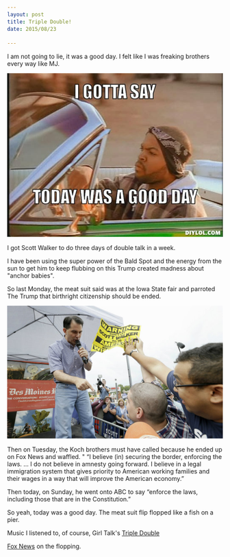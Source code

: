 ```yaml
---
layout: post
title: Triple Double!
date: 2015/08/23

---
```

I am not going to lie, it was a  good day. I felt like I was freaking
brothers every way like MJ.

![Ice Cube](img/goodDay.jpeg)


I got Scott Walker to do three days of double talk in a week.

I have been using the super power of the Bald Spot and the energy from the sun
to get him to keep flubbing on this Trump created madness about "anchor babies".

So last Monday, the meat suit said was at the Iowa State fair and parroted The
Trump that birthright citizenship should be ended.

![Walker in Iowa](img/walkerInIowa.jpeg)

Then on Tuesday, the Koch brothers must have called because he ended up on Fox
News and waffled. " “I believe (in) securing the border, enforcing the laws. … I do not believe in amnesty going forward. I believe in a legal immigration system that gives priority to American working families and their wages in a way that will improve the American economy.”

Then today, on Sunday, he went onto ABC to say “enforce the laws, including those that are in the Constitution.”

So yeah, today was a good day. The meat suit flip flopped like a fish on a pier.



Music I listened to, of course, Girl Talk's [Triple Double](https://www.youtube.com/watch?v=i0yY0zxk-18&t=3m36s)

[Fox News](http://www.foxnews.com/politics/2015/08/23/walker-appears-to-take-third-stance-in-seven-days-on-birthright-citizenship/) on the flopping.
